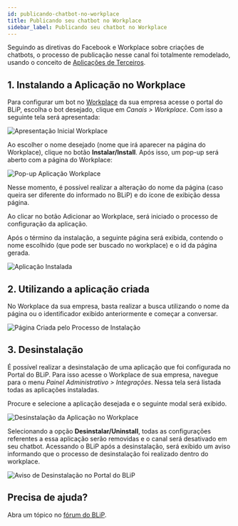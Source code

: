 ```yaml
---
id: publicando-chatbot-no-workplace
title: Publicando seu chatbot no Workplace
sidebar_label: Publicando seu chatbot no Workplace
---
```


Seguindo as diretivas do Facebook e Workplace sobre criações de chatbots, o processo de publicação nesse canal foi totalmente remodelado, usando o conceito de [Aplicações de Terceiros](https://developers.facebook.com/docs/workplace/third-party-apps/introduction).

## 1. Instalando a Aplicação no Workplace

Para configurar um bot no [Workplace](/docs/channels/workplace/o-que-e-workplace) da sua empresa acesse o portal do BLiP, escolha o bot desejado, clique em *Canais > Workplace*. Com isso a seguinte tela será apresentada:

![Apresentação Inicial Workplace](/img/channels/workplace/1-Inicio-de-Instalacao-Workplace.png)

Ao escolher o nome desejado (nome que irá aparecer na página do Workplace), clique no botão **Instalar/Install**. Após isso, um pop-up será aberto com a página do Workplace:

![Pop-up Aplicação Workplace](/img/channels/workplace/2-Popup-Aplicacao-Workplace.png)

Nesse momento, é possível realizar a alteração do nome da página (caso queira ser diferente do informado no BLiP) e do ícone de exibição dessa página.

Ao clicar no botão Adicionar ao Workplace, será iniciado o processo de configuração da aplicação.

Após o término da instalação, a seguinte página será exibida, contendo o nome escolhido (que pode ser buscado no workplace) e o id da página gerada.

![Aplicação Instalada](/img/channels/workplace/3-Aplicacao-Instalada.png)

## 2. Utilizando a aplicação criada

No Workplace da sua empresa, basta realizar a busca utilizando o nome da página ou o identificador exibido anteriormente e começar a conversar.

![Página Criada pelo Processo de Instalação](/img/channels/workplace/4-Aplicacao-Funcionando.png)

## 3. Desinstalação

É possível realizar a desinstalação de uma aplicação que foi configurada no Portal do BLiP. Para isso acesse o Workplace de sua empresa, navegue para o  menu  *Painel Administrativo > Integrações*. Nessa tela será listada todas as aplicações instaladas.

Procure e selecione a aplicação desejada e o seguinte modal será exibido.

![Desinstalação da Aplicação no Workplace](/img/channels/workplace/5-Desinstalacao-de-Aplicacao.png)

Selecionando a opção **Desinstalar/Uninstall**, todas as configurações referentes a essa aplicação serão removidas e o canal será desativado em seu chatbot. Acessando o BLiP após a desinstalação, será exibido um aviso informando que o processo de desinstalação foi realizado dentro do workplace.

![Aviso de Desinstalação no Portal do BLiP](/img/channels/workplace/6-Aplicacao-Removida-pelo-Workplace.png)

## Precisa de ajuda?

Abra um tópico no [fórum do BLiP](https://forum.blip.ai).


<!-- Rating frame -->
<script type="text/javascript" src="/scripts/rating.js"></script>